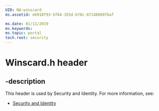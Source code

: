 ```yaml
---
UID: NA:winscard
ms.assetid: e6918f93-5f64-355d-b78c-87148089fbaf

ms.date: 01/11/2019
ms.keywords: 
ms.topic: portal
tech.root: security
---
```


# Winscard.h header


## -description


This header is used by Security and Identity. For more information, see:

- [Security and Identity](../_security/index.md)

